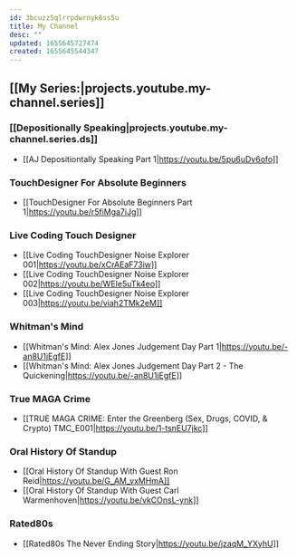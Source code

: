 ```yaml
---
id: 3bcuzz5qlrrpdwrnyk6ss5u
title: My Channel
desc: ""
updated: 1655645727474
created: 1655645544347
---
```


## [[My Series:|projects.youtube.my-channel.series]]

### [[Depositionally Speaking|projects.youtube.my-channel.series.ds]]

- [[AJ Depositiontally Speaking Part 1|https://youtu.be/5pu6uDv6ofo]]

### TouchDesigner For Absolute Beginners

- [[TouchDesigner For Absolute Beginners Part 1|https://youtu.be/r5fiMga7iJg]]

### Live Coding Touch Designer

- [[Live Coding TouchDesigner Noise Explorer 001|https://youtu.be/xCrAEaF73iw]]
- [[Live Coding TouchDesigner Noise Explorer 002|https://youtu.be/WEIe5uTk4eo]]
- [[Live Coding TouchDesigner Noise Explorer 003|https://youtu.be/viah2TMk2eM]]

### Whitman's Mind

- [[Whitman's Mind: Alex Jones Judgement Day Part 1|https://youtu.be/-an8U1jEgfE]]
- [[Whitman's Mind: Alex Jones Judgement Day Part 2 - The Quickening|https://youtu.be/-an8U1jEgfE]]

### True MAGA Crime

- [[TRUE MAGA CRIME: Enter the Greenberg (Sex, Drugs, COVID, & Crypto) TMC_E001|https://youtu.be/1-tsnEU7jkc]]

### Oral History Of Standup

- [[Oral History Of Standup With Guest Ron Reid|https://youtu.be/G_AM_vxMHmA]]
- [[Oral History Of Standup With Guest Carl Warmenhoven|https://youtu.be/vkCOnsL-ynk]]

### Rated80s

- [[Rated80s The Never Ending Story|https://youtu.be/jzaqM_YXyhU]]
